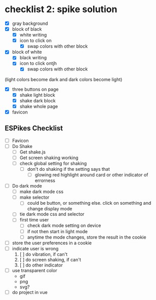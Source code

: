 # checklist 2: spike solution
* [x] gray background
* [x] block of black
  * [x] white writing
  * [x] icon to click on
    * [x] swap colors with other block
* [x] block of white
  * [x] black writing
  * [x] icon to click ontjh
    * [x] swap colors with other block

(light colors become dark and dark colors become light)

* [x] three buttons on page
  * [x] shake light block
  * [x] shake dark block
  * [x] shake whole page

* [x] favicon

## ESPikes Checklist
* [ ] Favicon
* [ ] Do Shake
  * [ ] Get shake.js
  * [ ] Get screen shaking working
  * [ ] check global setting for shaking
    * [ ] don't do shaking if the setting says that
      * [ ] glowing red highlight around card or other indicator of errorness
* [ ] Do dark mode
  * [ ] make dark mode css
  * [ ] make selector
    * [ ] could be button, or something else. click on something and change display mode
  * [ ] tie dark mode css and selector
  * [ ] first time user
    * [ ] check dark mode setting on device
    * [ ] if not then start in light mode
    * [ ] anytime the mode changes, store the result in the cookie
* [ ] store the user preferences in a cookie
* [ ] indicate user is wrong
  1. [ ] do vibration, if can't
  2. [ ] do screen shaking, if can't
  3. [ ] do other indicator
* [ ] use transparent color
  * gif
  * png
  * svg?
* [ ] do project in vue
